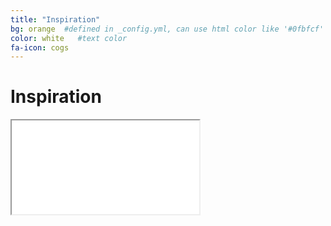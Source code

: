 ```yaml
---
title: "Inspiration"
bg: orange  #defined in _config.yml, can use html color like '#0fbfcf'
color: white   #text color
fa-icon: cogs
---
```


# Inspiration


<div class="icontain">
  <iframe src="//www.youtube.com/embed/FoEPlE8Pg7I"   allowfullscreen></iframe>
</div>

